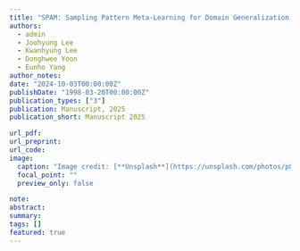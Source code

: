 ```yaml
---
title: "SPAM: Sampling Pattern Meta-Learning for Domain Generalization on Irregular Time Series"
authors:
  - admin
  - Joohyung Lee
  - Kwanhyung Lee
  - Donghwee Yoon
  - Eunho Yang
author_notes:
date: "2024-10-03T00:00:00Z"
publishDate: "1998-03-20T00:00:00Z"
publication_types: ["3"]
publication: Manuscript, 2025
publication_short: Manuscript 2025

url_pdf:
url_preprint:
url_code:
image:
  caption: "Image credit: [**Unsplash**](https://unsplash.com/photos/pLCdAaMFLTE)"
  focal_point: ""
  preview_only: false

note:
abstract:
summary:
tags: []
featured: true
---
```


